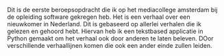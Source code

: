 Dit is de eerste beroepsopdracht die ik op het mediacollege amsterdam bij de opleiding software gekregen heb. Het is een verhaal over een nieuwkomer in Nederland. Dit is gebaseerd op allerlei verhalen die ik gelezen en gehoord hebt. Hiervan heb ik een tekstbased applicatie in Python gemaakt om het verhaal ook door anderen te laten beleven. DOor verschillende verhaallijnen komen die ook een ander einde zullen leiden.
